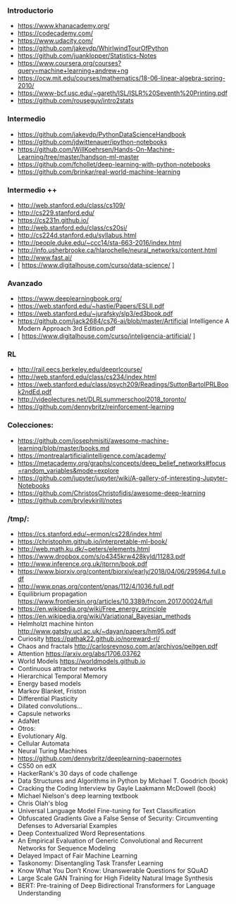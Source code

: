 ### Introductorio
* https://www.khanacademy.org/
* https://codecademy.com/
* https://www.udacity.com/
* https://github.com/jakevdp/WhirlwindTourOfPython
* https://github.com/juanklopper/Statistics-Notes
* https://www.coursera.org/courses?query=machine+learning+andrew+ng
* https://ocw.mit.edu/courses/mathematics/18-06-linear-algebra-spring-2010/
* https://www-bcf.usc.edu/~gareth/ISL/ISLR%20Seventh%20Printing.pdf
* https://github.com/rouseguy/intro2stats


### Intermedio
* https://github.com/jakevdp/PythonDataScienceHandbook 
* https://github.com/jdwittenauer/ipython-notebooks
* https://github.com/WillKoehrsen/Hands-On-Machine-Learning/tree/master/handson-ml-master
* https://github.com/fchollet/deep-learning-with-python-notebooks
* https://github.com/brinkar/real-world-machine-learning

### Intermedio ++
* http://web.stanford.edu/class/cs109/
* http://cs229.stanford.edu/
* https://cs231n.github.io/
* http://web.stanford.edu/class/cs20si/
* http://cs224d.stanford.edu/syllabus.html
* http://people.duke.edu/~ccc14/sta-663-2016/index.html
* http://info.usherbrooke.ca/hlarochelle/neural_networks/content.html
* http://www.fast.ai/
* [ https://www.digitalhouse.com/curso/data-science/ ]

### Avanzado
* https://www.deeplearningbook.org/
* https://web.stanford.edu/~hastie/Papers/ESLII.pdf
* https://web.stanford.edu/~jurafsky/slp3/ed3book.pdf
* https://github.com/jack2684/cs76-ai/blob/master/Artificial Intelligence A Modern Approach 3rd Edition.pdf
* [ https://www.digitalhouse.com/curso/inteligencia-artificial/ ]

### RL
* http://rail.eecs.berkeley.edu/deeprlcourse/
* http://web.stanford.edu/class/cs234/index.html
* https://web.stanford.edu/class/psych209/Readings/SuttonBartoIPRLBook2ndEd.pdf
* http://videolectures.net/DLRLsummerschool2018_toronto/
* https://github.com/dennybritz/reinforcement-learning

### Colecciones:
* https://github.com/josephmisiti/awesome-machine-learning/blob/master/books.md
* https://montrealartificialintelligence.com/academy/ 
* https://metacademy.org/graphs/concepts/deep_belief_networks#focus=random_variables&mode=explore
* https://github.com/jupyter/jupyter/wiki/A-gallery-of-interesting-Jupyter-Notebooks
* https://github.com/ChristosChristofidis/awesome-deep-learning
* https://github.com/brylevkirill/notes

### /tmp/:
- https://cs.stanford.edu/~ermon/cs228/index.html
- https://christophm.github.io/interpretable-ml-book/
- http://web.math.ku.dk/~peters/elements.html
- https://www.dropbox.com/s/o4345krw428kyld/11283.pdf
- http://www.inference.org.uk/itprnn/book.pdf
- https://www.biorxiv.org/content/biorxiv/early/2018/04/06/295964.full.pdf
- http://www.pnas.org/content/pnas/112/4/1036.full.pdf
- Equilibrium propagation https://www.frontiersin.org/articles/10.3389/fncom.2017.00024/full
- https://en.wikipedia.org/wiki/Free_energy_principle
- https://en.wikipedia.org/wiki/Variational_Bayesian_methods
- Helmholzt machine hinton http://www.gatsby.ucl.ac.uk/~dayan/papers/hm95.pdf
- Curiosity https://pathak22.github.io/noreward-rl/
- Chaos and fractals http://carlosreynoso.com.ar/archivos/peitgen.pdf
- Attention https://arxiv.org/abs/1706.03762
- World Models https://worldmodels.github.io
- Continuous attractor networks 
- Hierarchical Temporal Memory
- Energy based models
- Markov Blanket, Friston
- Differential Plasticity
- Dilated convolutions...
- Capsule networks
- AdaNet
- Otros:
- Evolutionary Alg. 
- Cellular Automata
- Neural Turing Machines
- https://github.com/dennybritz/deeplearning-papernotes
- CS50 on edX
- HackerRank's 30 days of code challenge
- Data Structures and Algorithms in Python by Michael T. Goodrich (book)
- Cracking the Coding Interview by Gayle Laakmann McDowell (book)
- Michael Nielson's deep learning textbook
- Chris Olah's blog 
- Universal Language Model Fine-tuning for Text Classification
- Obfuscated Gradients Give a False Sense of Security: Circumventing Defenses to Adversarial Examples
- Deep Contextualized Word Representations
- An Empirical Evaluation of Generic Convolutional and Recurrent Networks for Sequence Modeling
- Delayed Impact of Fair Machine Learning
- Taskonomy: Disentangling Task Transfer Learning
- Know What You Don’t Know: Unanswerable Questions for SQuAD
- Large Scale GAN Training for High Fidelity Natural Image Synthesis
- BERT: Pre-training of Deep Bidirectional Transformers for Language Understanding